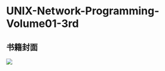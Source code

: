 # UNIX-Network-Programming-Volume01-3rd

## 书籍封面

![](https://github.com/SolerHo/UNIX-Network-Programming-Volume-3rd/blob/master/Images/%E5%8D%B71%E4%B9%A6%E7%B1%8D%E5%B0%81%E9%9D%A2.png)
